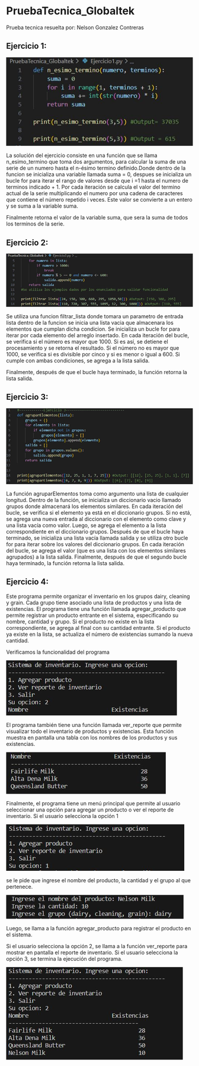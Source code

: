 # PruebaTecnica_Globaltek

Prueba tecnica resuelta por: Nelson Gonzalez Contreras

## Ejercicio 1:

![](./Images/Ejercicio1.jpg)

La solución del ejercicio consiste en una función que se llama n_esimo_termino que toma dos argumentos, para calcular la suma de una serie de un numero hasta el n-ésimo termino definido.Donde dentro de la funcion se inicializa una variable llamada suma = 0, despues se inicializa un bucle for para iterar el rango de valores desde que i =1 hasta el numero de terminos indicado + 1. Por cada iteración se calcula el valor del termino actual de la serie multiplicando el numero por una cadena de caracteres que contiene el número repetido i veces. Este valor se convierte a un entero y se suma a la variable suma.

Finalmente retorna el valor de la variable suma, que sera la suma de todos los terminos de la serie.

## Ejercicio 2:

![](./Images/Ejercicio2.jpg)

Se utiliza una funcion filtrar_lista donde tomara un parametro de entrada lista dentro de la funcion se inicia una lista vacia que almacenara los elementos que cumplan dicha condicion. Se inicializa un bucle for para iterar por cada elemento del arreglo insertado. En cada iteración del bucle, se verifica si el número es mayor que 1000. Si es así, se detiene el procesamiento y se retorna el resultado. Si el número no es mayor que 1000, se verifica si es divisible por cinco y si es menor o igual a 600. Si cumple con ambas condiciones, se agrega a la lista salida. 

Finalmente, después de que el bucle haya terminado, la función retorna la lista salida.

## Ejercicio 3:

![](./Images/Ejercicio3.jpg)

La función agruparElementos toma como argumento una lista de cualquier longitud. Dentro de la función, se inicializa un diccionario vacio llamado grupos donde almacenará los elementos similares. En cada iteración del bucle, se verifica si el elemento ya está en el diccionario grupos. Si no está, se agrega una nueva entrada al diccionario con el elemento como clave y una lista vacía como valor. Luego, se agrega el elemento a la lista correspondiente en el diccionario grupos. Después de que el bucle haya terminado, se inicializa una lista vacía llamada salida y se utiliza otro bucle for para iterar sobre los valores del diccionario grupos. En cada iteración del bucle, se agrega el valor (que es una lista con los elementos similares agrupados) a la lista salida. Finalmente, después de que el segundo bucle haya terminado, la función retorna la lista salida.

## Ejercicio 4:
Este programa permite organizar el inventario en los grupos dairy, cleaning y grain. Cada grupo tiene asociado una lista de productos y una lista de existencias. El programa tiene una función llamada agregar_producto que permite registrar un producto entrante en el sistema, especificando su nombre, cantidad y grupo. Si el producto no existe en la lista correspondiente, se agrega al final con su cantidad entrante. Si el producto ya existe en la lista, se actualiza el número de existencias sumando la nueva cantidad.

Verificamos la funcionalidad del programa

![](./Images/Imagen1.jpg)

El programa también tiene una función llamada ver_reporte que permite visualizar todo el inventario de productos y existencias. Esta función muestra en pantalla una tabla con los nombres de los productos y sus existencias.


![](./Images/Imagen2.jpg)

Finalmente, el programa tiene un menú principal que permite al usuario seleccionar una opción para agregar un producto o ver el reporte de inventario. Si el usuario selecciona la opción 1

![](./Images/Imagen3.jpg)

se le pide que ingrese el nombre del producto, la cantidad y el grupo al que pertenece. 


![](./Images/Imagen4.jpg)

Luego, se llama a la función agregar_producto para registrar el producto en el sistema. 

Si el usuario selecciona la opción 2, se llama a la función ver_reporte para mostrar en pantalla el reporte de inventario. Si el usuario selecciona la opción 3, se termina la ejecución del programa.

![](./Images/Imagen5.jpg)
